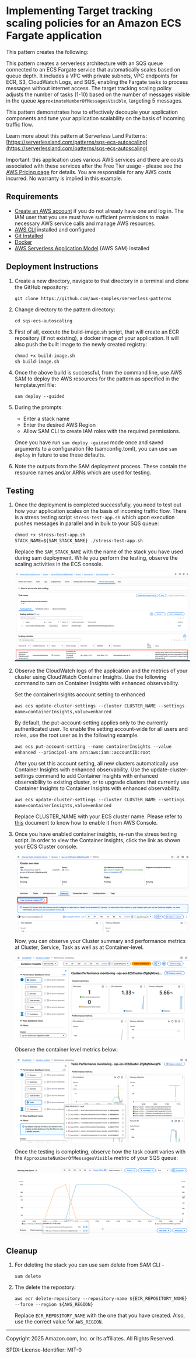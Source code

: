 # Implementing Target tracking scaling policies for an Amazon ECS Fargate application

This pattern creates the following:

This pattern creates a serverless architecture with an SQS queue connected to an ECS Fargate service that automatically scales based on queue depth. It includes a VPC with private subnets, VPC endpoints for ECR, S3, CloudWatch Logs, and SQS, enabling the Fargate tasks to process messages without internet access. The target tracking scaling policy adjusts the number of tasks (1-10) based on the number of messages visible in the queue `ApproximateNumberOfMessagesVisible`, targeting 5 messages.

This pattern demonstrates how to effectively decouple your application components and tune your application scalability on the basis of incoming traffic flow.

Learn more about this pattern at Serverless Land Patterns: [https://serverlessland.com/patterns/sqs-ecs-autoscaling](https://serverlessland.com/patterns/sqs-ecs-autoscaling)

Important: this application uses various AWS services and there are costs associated with these services after the Free Tier usage - please see the [AWS Pricing page](https://aws.amazon.com/pricing/) for details. You are responsible for any AWS costs incurred. No warranty is implied in this example.

## Requirements

* [Create an AWS account](https://portal.aws.amazon.com/gp/aws/developer/registration/index.html) if you do not already have one and log in. The IAM user that you use must have sufficient permissions to make necessary AWS service calls and manage AWS resources.
* [AWS CLI](https://docs.aws.amazon.com/cli/latest/userguide/install-cliv2.html) installed and configured
* [Git Installed](https://git-scm.com/book/en/v2/Getting-Started-Installing-Git)
* [Docker](https://docs.docker.com/engine/install/)
* [AWS Serverless Application Model](https://docs.aws.amazon.com/serverless-application-model/latest/developerguide/serverless-sam-cli-install.html) (AWS SAM) installed


## Deployment Instructions

1. Create a new directory, navigate to that directory in a terminal and clone the GitHub repository:
    ``` 
    git clone https://github.com/aws-samples/serverless-patterns
    ```
1. Change directory to the pattern directory:
    ```
    cd sqs-ecs-autoscaling
    ```

1. First of all, execute the build-image.sh script, that will create an ECR repository (if not existing), a docker image of your application. It will also push the built image to the newly created registry:
    ```
    chmod +x build-image.sh
    sh build-image.sh
    ```

1. Once the above build is successful, from the command line, use AWS SAM to deploy the AWS resources for the pattern as specified in the template.yml file:
    ```
    sam deploy --guided
    ```

1. During the prompts:
    * Enter a stack name
    * Enter the desired AWS Region
    * Allow SAM CLI to create IAM roles with the required permissions.
    
    Once you have run `sam deploy -guided` mode once and saved arguments to a configuration file (samconfig.toml), you can use `sam deploy` in future to use these defaults.

1. Note the outputs from the SAM deployment process. These contain the resource names and/or ARNs which are used for testing.

## Testing

1. Once the deployment is completed successfully, you need to test out how your application scales on the basis of incoming traffic flow. There is a stress testing script `stress-test-app.sh` which upon execution pushes messages in parallel and in bulk to your SQS queue:
    ```
    chmod +x stress-test-app.sh
    STACK_NAME=${SAM_STACK_NAME} ./stress-test-app.sh
    ```
    Replace the `SAM_STACK_NAME` with the name of the stack you have used during sam deployment.
    While you perform the testing, observe the scaling activities in the ECS console.
    
    ![auto-scaling](./images/auto-scaling.png)

2. Observe the CloudWatch logs of the application and the metrics of your cluster using CloudWatch Container Insights. Use the following command to turn on Container Insights with enhanced observability.

    Set the containerInsights account setting to enhanced
    ```
    aws ecs update-cluster-settings --cluster CLUSTER_NAME --settings name=containerInsights,value=enhanced
    ```

    By default, the put-account-setting applies only to the currently authenticated user. To enable the setting account-wide for all users and roles, use the root user as in the following example.
    ```
    aws ecs put-account-setting --name containerInsights --value enhanced --principal-arn arn:aws:iam::accountID:root
    ```
    After you set this account setting, all new clusters automatically use Container Insights with enhanced observability. Use the update-cluster-settings command to add Container Insights with enhanced observability to existing cluster, or to upgrade clusters that currently use Container Insights to Container Insights with enhanced observability.

    ```
    aws ecs update-cluster-settings --cluster CLUSTER_NAME --settings name=containerInsights,value=enhanced
    ```
    
    Replace CLUSTER_NAME with your ECS cluster name. Please refer to [this](https://docs.aws.amazon.com/AmazonCloudWatch/latest/monitoring/deploy-container-insights-ECS-cluster.html) document to know how to enable it from AWS Console.

3. Once you have enabled container insights, re-run the stress testing script. In order to view the Container Insights, click the link as shown your ECS Cluster console.

    ![Insights-1](./images/insights-1.png)

    Now, you can observe your Cluster summary and performance metrics at Cluster, Service, Task as well as at Container-level.

    ![Insights-2](./images/insights-2.png)

    Observe the container level metrics below:

    ![Insights-3](./images/insights-3.png)
    
    Once the testing is completing, observe how the task count varies with the `ApproximateNumberOfMessagesVisible` metric of your SQS queue:

    ![Task-Count](./images/task-count.png)


## Cleanup

 1. For deleting the stack you can use sam delete from SAM CLI -
    ```
    sam delete
    ```

 2. The delete the repostory:
    ```
    aws ecr delete-repository --repository-name ${ECR_REPOSITORY_NAME} --force --region ${AWS_REGION}
    ```

    Replace `ECR_REPOSITORY_NAME` with the one that you have created. Also, use the correct value for `AWS_REGION`.


----
Copyright 2025 Amazon.com, Inc. or its affiliates. All Rights Reserved.

SPDX-License-Identifier: MIT-0